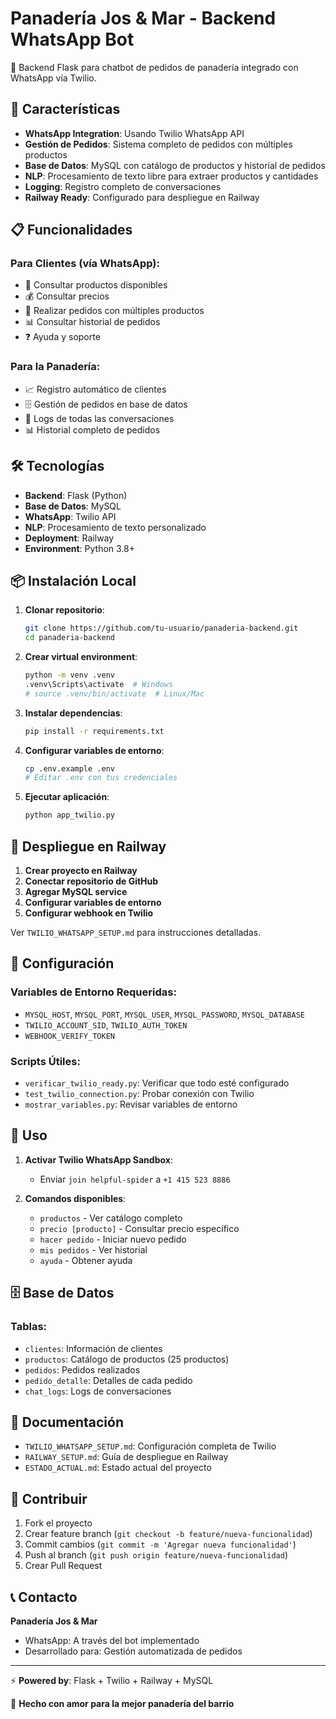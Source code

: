 # Panadería Jos & Mar - Backend WhatsApp Bot

🍞 Backend Flask para chatbot de pedidos de panadería integrado con WhatsApp vía Twilio.

## 🚀 Características

- **WhatsApp Integration**: Usando Twilio WhatsApp API
- **Gestión de Pedidos**: Sistema completo de pedidos con múltiples productos
- **Base de Datos**: MySQL con catálogo de productos y historial de pedidos
- **NLP**: Procesamiento de texto libre para extraer productos y cantidades
- **Logging**: Registro completo de conversaciones
- **Railway Ready**: Configurado para despliegue en Railway

## 📋 Funcionalidades

### Para Clientes (vía WhatsApp):
- 📱 Consultar productos disponibles
- 💰 Consultar precios
- 🛒 Realizar pedidos con múltiples productos
- 📊 Consultar historial de pedidos
- ❓ Ayuda y soporte

### Para la Panadería:
- 📈 Registro automático de clientes
- 🗄️ Gestión de pedidos en base de datos
- 📝 Logs de todas las conversaciones
- 📊 Historial completo de pedidos

## 🛠️ Tecnologías

- **Backend**: Flask (Python)
- **Base de Datos**: MySQL
- **WhatsApp**: Twilio API
- **NLP**: Procesamiento de texto personalizado
- **Deployment**: Railway
- **Environment**: Python 3.8+

## 📦 Instalación Local

1. **Clonar repositorio**:
   ```bash
   git clone https://github.com/tu-usuario/panaderia-backend.git
   cd panaderia-backend
   ```

2. **Crear virtual environment**:
   ```bash
   python -m venv .venv
   .venv\Scripts\activate  # Windows
   # source .venv/bin/activate  # Linux/Mac
   ```

3. **Instalar dependencias**:
   ```bash
   pip install -r requirements.txt
   ```

4. **Configurar variables de entorno**:
   ```bash
   cp .env.example .env
   # Editar .env con tus credenciales
   ```

5. **Ejecutar aplicación**:
   ```bash
   python app_twilio.py
   ```

## 🚀 Despliegue en Railway

1. **Crear proyecto en Railway**
2. **Conectar repositorio de GitHub**
3. **Agregar MySQL service**
4. **Configurar variables de entorno**
5. **Configurar webhook en Twilio**

Ver `TWILIO_WHATSAPP_SETUP.md` para instrucciones detalladas.

## 🔧 Configuración

### Variables de Entorno Requeridas:
- `MYSQL_HOST`, `MYSQL_PORT`, `MYSQL_USER`, `MYSQL_PASSWORD`, `MYSQL_DATABASE`
- `TWILIO_ACCOUNT_SID`, `TWILIO_AUTH_TOKEN`
- `WEBHOOK_VERIFY_TOKEN`

### Scripts Útiles:
- `verificar_twilio_ready.py`: Verificar que todo esté configurado
- `test_twilio_connection.py`: Probar conexión con Twilio
- `mostrar_variables.py`: Revisar variables de entorno

## 📱 Uso

1. **Activar Twilio WhatsApp Sandbox**:
   - Enviar `join helpful-spider` a `+1 415 523 8886`

2. **Comandos disponibles**:
   - `productos` - Ver catálogo completo
   - `precio [producto]` - Consultar precio específico
   - `hacer pedido` - Iniciar nuevo pedido
   - `mis pedidos` - Ver historial
   - `ayuda` - Obtener ayuda

## 🗄️ Base de Datos

### Tablas:
- `clientes`: Información de clientes
- `productos`: Catálogo de productos (25 productos)
- `pedidos`: Pedidos realizados
- `pedido_detalle`: Detalles de cada pedido
- `chat_logs`: Logs de conversaciones

## 📝 Documentación

- `TWILIO_WHATSAPP_SETUP.md`: Configuración completa de Twilio
- `RAILWAY_SETUP.md`: Guía de despliegue en Railway
- `ESTADO_ACTUAL.md`: Estado actual del proyecto

## 🤝 Contribuir

1. Fork el proyecto
2. Crear feature branch (`git checkout -b feature/nueva-funcionalidad`)
3. Commit cambios (`git commit -m 'Agregar nueva funcionalidad'`)
4. Push al branch (`git push origin feature/nueva-funcionalidad`)
5. Crear Pull Request

## 📞 Contacto

**Panadería Jos & Mar**
- WhatsApp: A través del bot implementado
- Desarrollado para: Gestión automatizada de pedidos

---

⚡ **Powered by**: Flask + Twilio + Railway + MySQL

🍞 **Hecho con amor para la mejor panadería del barrio**
